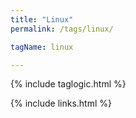 ```yaml
---
title: "Linux"
permalink: /tags/linux/

tagName: linux

---
```


{% include taglogic.html %}

{% include links.html %}
